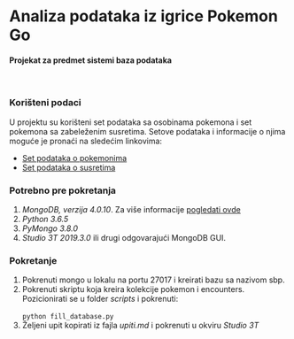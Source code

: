 # Analiza podataka iz igrice Pokemon Go

#### Projekat za predmet sistemi baza podataka

<br/>

### Korišteni podaci
U projektu su korišteni set podataka sa osobinama pokemona i set pokemona sa zabeleženim susretima. Setove podataka i informacije o njima moguće je pronaći na sledećim linkovima:
 * [Set podataka o pokemonima](https://www.kaggle.com/alopez247/pokemon "Pokémon for Data Mining and Machine Learning")
 * [Set podataka o susretima](https://www.kaggle.com/semioniy/predictemall "Predict'em All")
 
 ### Potrebno pre pokretanja
 1. *MongoDB, verzija 4.0.10*. Za više informacije [pogledati ovde](https://www.mongodb.com/download-center "MongoDB Download Center")
 2. *Python 3.6.5*
 3. *PyMongo 3.8.0*
 4. *Studio 3T 2019.3.0* ili drugi odgovarajući MongoDB GUI.
 
 ### Pokretanje
 1. Pokrenuti mongo u lokalu na portu 27017 i kreirati bazu sa nazivom sbp.
 2. Pokrenuti skriptu koja kreira kolekcije pokemon i encounters. Pozicionirati se u folder *scripts* i pokrenuti: <br/> 
	 <code>
		python fill_database.py
	 </code>
 3. Željeni upit kopirati iz fajla *upiti.md* i pokrenuti u okviru *Studio 3T*
